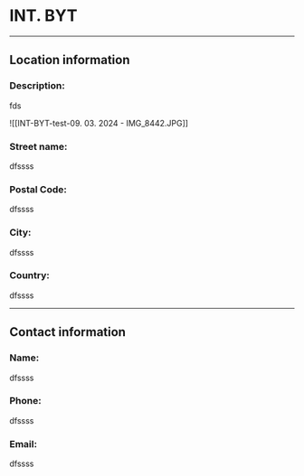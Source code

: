 # INT. BYT

---

## Location information
### Description:

fds

![[INT-BYT-test-09. 03. 2024 - IMG_8442.JPG]]

### Street name:

dfssss

### Postal Code:

dfssss

### City:

dfssss

### Country:

dfssss

---

## Contact information
### Name: 

dfssss

### Phone: 

dfssss

### Email: 

dfssss

